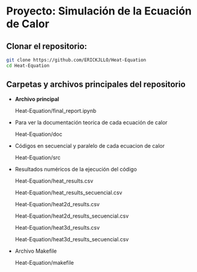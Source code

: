 # Proyecto: Simulación de la Ecuación de Calor

## Clonar el repositorio:
   ```bash
git clone https://github.com/ERICKJLLO/Heat-Equation
cd Heat-Equation
```

## Carpetas y archivos principales del repositorio 

- **Archivo principal**
  
  Heat-Equation/final_report.ipynb
  
- Para ver la documentación teorica de cada ecuación de calor
  
  Heat-Equation/doc

- Códigos en secuencial y paralelo de cada ecuacion de calor
  
  Heat-Equation/src

- Resultados numéricos de la ejecución del código
  
  Heat-Equation/heat_results.csv
  
  Heat-Equation/heat_results_secuencial.csv
  
  Heat-Equation/heat2d_results.csv
  
  Heat-Equation/heat2d_results_secuencial.csv
  
  Heat-Equation/heat3d_results.csv
  
  Heat-Equation/heat3d_results_secuencial.csv

- Archivo Makefile
  
  Heat-Equation/makefile
  

